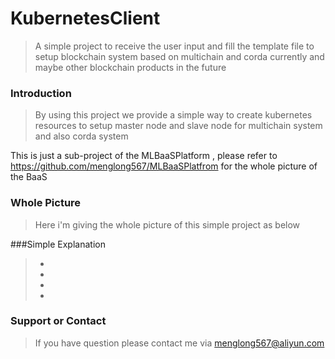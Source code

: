 # KubernetesClient
> A simple project to receive the user input and fill the template file to setup blockchain system based on multichain and corda currently and maybe other blockchain products in the future

### Introduction
> By using this project we provide a simple way to create kubernetes resources to setup master node and slave node for multichain system and also corda system

This is just a sub-project of the MLBaaSPlatform , please refer to https://github.com/menglong567/MLBaaSPlatfrom for the whole picture of the BaaS

### Whole Picture
> Here i'm giving the whole picture of this simple project as below

###Simple Explanation
> -
> -
> -
> -

### Support or Contact
> If you have question please contact me via menglong567@aliyun.com
